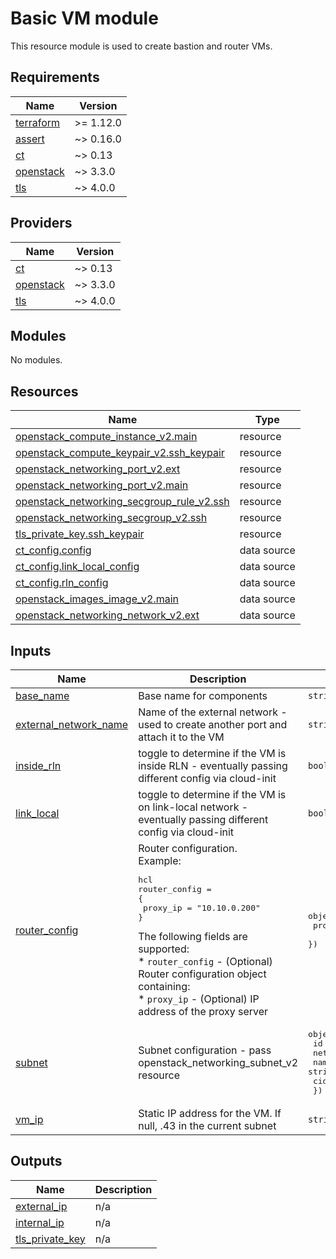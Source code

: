 # Basic VM module

This resource module is used to create bastion and router VMs.

<!-- BEGIN_TF_DOCS -->
## Requirements

| Name | Version |
|------|---------|
| <a name="requirement_terraform"></a> [terraform](#requirement\_terraform) | >= 1.12.0 |
| <a name="requirement_assert"></a> [assert](#requirement\_assert) | ~> 0.16.0 |
| <a name="requirement_ct"></a> [ct](#requirement\_ct) | ~> 0.13 |
| <a name="requirement_openstack"></a> [openstack](#requirement\_openstack) | ~> 3.3.0 |
| <a name="requirement_tls"></a> [tls](#requirement\_tls) | ~> 4.0.0 |

## Providers

| Name | Version |
|------|---------|
| <a name="provider_ct"></a> [ct](#provider\_ct) | ~> 0.13 |
| <a name="provider_openstack"></a> [openstack](#provider\_openstack) | ~> 3.3.0 |
| <a name="provider_tls"></a> [tls](#provider\_tls) | ~> 4.0.0 |

## Modules

No modules.

## Resources

| Name | Type |
|------|------|
| [openstack_compute_instance_v2.main](https://registry.terraform.io/providers/terraform-provider-openstack/openstack/latest/docs/resources/compute_instance_v2) | resource |
| [openstack_compute_keypair_v2.ssh_keypair](https://registry.terraform.io/providers/terraform-provider-openstack/openstack/latest/docs/resources/compute_keypair_v2) | resource |
| [openstack_networking_port_v2.ext](https://registry.terraform.io/providers/terraform-provider-openstack/openstack/latest/docs/resources/networking_port_v2) | resource |
| [openstack_networking_port_v2.main](https://registry.terraform.io/providers/terraform-provider-openstack/openstack/latest/docs/resources/networking_port_v2) | resource |
| [openstack_networking_secgroup_rule_v2.ssh](https://registry.terraform.io/providers/terraform-provider-openstack/openstack/latest/docs/resources/networking_secgroup_rule_v2) | resource |
| [openstack_networking_secgroup_v2.ssh](https://registry.terraform.io/providers/terraform-provider-openstack/openstack/latest/docs/resources/networking_secgroup_v2) | resource |
| [tls_private_key.ssh_keypair](https://registry.terraform.io/providers/hashicorp/tls/latest/docs/resources/private_key) | resource |
| [ct_config.config](https://registry.terraform.io/providers/poseidon/ct/latest/docs/data-sources/config) | data source |
| [ct_config.link_local_config](https://registry.terraform.io/providers/poseidon/ct/latest/docs/data-sources/config) | data source |
| [ct_config.rln_config](https://registry.terraform.io/providers/poseidon/ct/latest/docs/data-sources/config) | data source |
| [openstack_images_image_v2.main](https://registry.terraform.io/providers/terraform-provider-openstack/openstack/latest/docs/data-sources/images_image_v2) | data source |
| [openstack_networking_network_v2.ext](https://registry.terraform.io/providers/terraform-provider-openstack/openstack/latest/docs/data-sources/networking_network_v2) | data source |

## Inputs

| Name | Description | Type | Default | Required |
|------|-------------|------|---------|:--------:|
| <a name="input_base_name"></a> [base\_name](#input\_base\_name) | Base name for components | `string` | n/a | yes |
| <a name="input_external_network_name"></a> [external\_network\_name](#input\_external\_network\_name) | Name of the external network - used to create another port and attach it to the VM | `string` | n/a | yes |
| <a name="input_inside_rln"></a> [inside\_rln](#input\_inside\_rln) | toggle to determine if the VM is inside RLN - eventually passing different config via cloud-init | `bool` | `false` | no |
| <a name="input_link_local"></a> [link\_local](#input\_link\_local) | toggle to determine if the VM is on link-local network - eventually passing different config via cloud-init | `bool` | `false` | no |
| <a name="input_router_config"></a> [router\_config](#input\_router\_config) | Router configuration.<br/>Example:<pre>hcl<br/>router_config = {<br/>  proxy_ip = "10.10.0.200"<br/>}</pre>The following fields are supported:<br/>  * `router_config` - (Optional) Router configuration object containing:<br/>    * `proxy_ip` - (Optional) IP address of the proxy server | <pre>object({<br/>    proxy_ip = optional(string, null)<br/>  })</pre> | `null` | no |
| <a name="input_subnet"></a> [subnet](#input\_subnet) | Subnet configuration - pass openstack\_networking\_subnet\_v2 resource | <pre>object({<br/>    id         = string<br/>    network_id = string<br/>    name       = string<br/>    cidr       = string<br/>  })</pre> | n/a | yes |
| <a name="input_vm_ip"></a> [vm\_ip](#input\_vm\_ip) | Static IP address for the VM. If null, .43 in the current subnet | `string` | `null` | no |

## Outputs

| Name | Description |
|------|-------------|
| <a name="output_external_ip"></a> [external\_ip](#output\_external\_ip) | n/a |
| <a name="output_internal_ip"></a> [internal\_ip](#output\_internal\_ip) | n/a |
| <a name="output_tls_private_key"></a> [tls\_private\_key](#output\_tls\_private\_key) | n/a |
<!-- END_TF_DOCS -->
